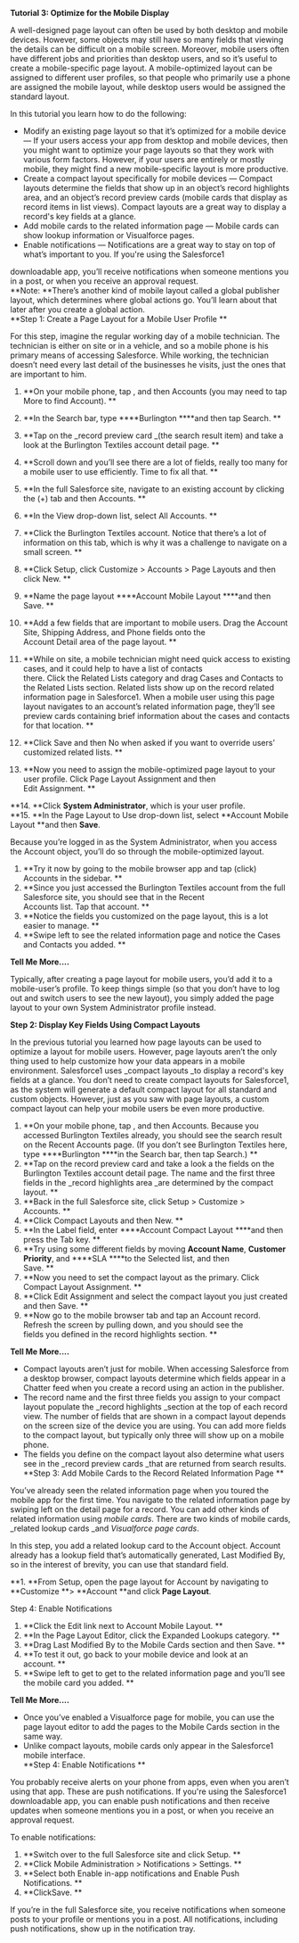 **Tutorial 3: Optimize for the Mobile Display**

A well-designed page layout can often be used by both desktop and mobile devices. However, some objects may still have so many fields that viewing the details can be difficult on a mobile screen. Moreover, mobile users often have different jobs and priorities than desktop users, and so it’s useful to create a mobile-specific page layout. A mobile-optimized layout can be assigned to different user profiles, so that people who primarily use a phone are assigned the mobile layout, while desktop users would be assigned the standard layout.

In this tutorial you learn how to do the following:

- Modify an existing page layout so that it’s optimized for a mobile device — If your users access your app from desktop and mobile devices, then you might want to optimize your page layouts so that they work with various form factors. However, if your users are entirely or mostly mobile, they might find a new mobile-specific layout is more productive. 
- Create a compact layout specifically for mobile devices — Compact layouts determine the fields that show up in an object’s record highlights area, and an object’s record preview cards (mobile cards that display as record items in list views). Compact layouts are a great way to display a record's key fields at a glance. 
- Add mobile cards to the related information page — Mobile cards can show lookup information or Visualforce pages. 
- Enable notifications — Notifications are a great way to stay on top of what’s important to you. If you're using the Salesforce1   

downloadable app, you’ll receive notifications when someone mentions you in a post, or when you receive an approval request.   
**Note: **There’s another kind of mobile layout called a global publisher layout, which determines where global actions go. You’ll learn about that later after you create a global action.   
**Step 1: Create a Page Layout for a Mobile User Profile **  

For this step, imagine the regular working day of a mobile technician. The technician is either on site or in a vehicle, and so a mobile phone is his primary means of accessing Salesforce. While working, the technician doesn’t need every last detail of the businesses he visits, just the ones that are important to him. 

1. **On your mobile phone, tap , and then Accounts (you may need to tap More to find Account). **
2. **In the Search bar, type ****Burlington ****and then tap Search. **
3. **Tap on the _record preview card _(the search result item) and take a look at the Burlington Textiles account detail page. **
4. **Scroll down and you’ll see there are a lot of fields, really too many for a mobile user to use efficiently. Time to fix all that. **
5. **In the full Salesforce site, navigate to an existing account by clicking the (+) tab and then Accounts. **
6. **In the View drop-down list, select All Accounts. **
7. **Click the Burlington Textiles account. Notice that there’s a lot of information on this tab, which is why it was a challenge to navigate on a small screen. **

1. **Click Setup, click Customize &gt; Accounts &gt; Page Layouts and then click New. **
2. **Name the page layout ****Account Mobile Layout ****and then Save. **
3. **Add a few fields that are important to mobile users. Drag the Account Site, Shipping Address, and Phone fields onto the  
Account Detail area of the page layout. **
4. **While on site, a mobile technician might need quick access to existing cases, and it could help to have a list of contacts  
there. Click the Related Lists category and drag Cases and Contacts to the Related Lists section. Related lists show up on the record related information page in Salesforce1. When a mobile user using this page layout navigates to an account’s related information page, they’ll see preview cards containing brief information about the cases and contacts for that location. **
5. **Click Save and then No when asked if you want to override users’ customized related lists. **
6. **Now you need to assign the mobile-optimized page layout to your user profile. Click Page Layout Assignment and then  
Edit Assignment. **

**14. **Click **System Administrator**, which is your user profile.  
**15. **In the Page Layout to Use drop-down list, select **Account Mobile Layout **and then **Save**.

Because you’re logged in as the System Administrator, when you access the Account object, you’ll do so through the mobile-optimized layout.

1. **Try it now by going to the mobile browser app and tap (click) Accounts in the sidebar. **
2. **Since you just accessed the Burlington Textiles account from the full Salesforce site, you should see that in the Recent  
Accounts list. Tap that account. **
3. **Notice the fields you customized on the page layout, this is a lot easier to manage. **
4. **Swipe left to see the related information page and notice the Cases and Contacts you added. **

**Tell Me More....**

Typically, after creating a page layout for mobile users, you’d add it to a mobile-user’s profile. To keep things simple (so that you don’t have to log out and switch users to see the new layout), you simply added the page layout to your own System Administrator profile instead.

**Step 2: Display Key Fields Using Compact Layouts**

In the previous tutorial you learned how page layouts can be used to optimize a layout for mobile users. However, page layouts aren’t the only thing used to help customize how your data appears in a mobile environment. Salesforce1 uses _compact layouts _to display a record's key fields at a glance. You don’t need to create compact layouts for Salesforce1, as the system will generate a default compact layout for all standard and custom objects. However, just as you saw with page layouts, a custom compact layout can help your mobile users be even more productive.

1. **On your mobile phone, tap , and then Accounts. Because you accessed Burlington Textiles already, you should see the search result on the Recent Accounts page. (If you don’t see Burlington Textiles here, type ****Burlington ****in the Search bar, then tap Search.) **
2. **Tap on the record preview card and take a look a the fields on the Burlington Textiles account detail page. The name and the first three fields in the _record highlights area _are determined by the compact layout. **
3. **Back in the full Salesforce site, click Setup &gt; Customize &gt; Accounts. **
4. **Click Compact Layouts and then New. **
5. **In the Label field, enter ****Account Compact Layout ****and then press the Tab key. **
6. **Try using some different fields by moving ****Account Name****, ****Customer Priority****, and ****SLA ****to the Selected list, and then  
Save. **
7. **Now you need to set the compact layout as the primary. Click Compact Layout Assignment. **
8. **Click Edit Assignment and select the compact layout you just created and then Save. **
9. **Now go to the mobile browser tab and tap an Account record. Refresh the screen by pulling down, and you should see the  
fields you defined in the record highlights section. **

**Tell Me More....**

- Compact layouts aren’t just for mobile. When accessing Salesforce from a desktop browser, compact layouts determine which fields appear in a Chatter feed when you create a record using an action in the publisher. 
- The record name and the first three fields you assign to your compact layout populate the _record highlights _section at the top of each record view. The number of fields that are shown in a compact layout depends on the screen size of the device you are using. You can add more fields to the compact layout, but typically only three will show up on a mobile phone. 
- The fields you define on the compact layout also determine what users see in the _record preview cards _that are returned from search results.   
**Step 3: Add Mobile Cards to the Record Related Information Page **  

You’ve already seen the related information page when you toured the mobile app for the first time. You navigate to the related information page by swiping left on the detail page for a record. You can add other kinds of related information using _mobile cards_. There are two kinds of mobile cards, _related lookup cards _and _Visualforce page cards_.   

In this step, you add a related lookup card to the Account object. Account already has a lookup field that’s automatically generated, Last Modified By, so in the interest of brevity, you can use that standard field. 

**1. **From Setup, open the page layout for Account by navigating to **Customize **&gt; **Account **and click **Page Layout**. 

Step 4: Enable Notifications

1. **Click the Edit link next to Account Mobile Layout. **
2. **In the Page Layout Editor, click the Expanded Lookups category. **
3. **Drag Last Modified By to the Mobile Cards section and then Save. **
4. **To test it out, go back to your mobile device and look at an account. **
5. **Swipe left to get to get to the related information page and you’ll see the mobile card you added. **

**Tell Me More....**

- Once you’ve enabled a Visualforce page for mobile, you can use the page layout editor to add the pages to the Mobile Cards section in the same way. 
- Unlike compact layouts, mobile cards only appear in the Salesforce1 mobile interface.   
**Step 4: Enable Notifications **  

You probably receive alerts on your phone from apps, even when you aren’t using that app. These are push notifications. If you're using the Salesforce1 downloadable app, you can enable push notifications and then receive updates when someone mentions you in a post, or when you receive an approval request. 

To enable notifications:

1. **Switch over to the full Salesforce site and click Setup. **
2. **Click Mobile Administration &gt; Notifications &gt; Settings. **
3. **Select both Enable in-app notifications and Enable Push Notifications. **
4. **ClickSave. **

If you’re in the full Salesforce site, you receive notifications when someone posts to your profile or mentions you in a post. All notifications, including push notifications, show up in the notification tray.
